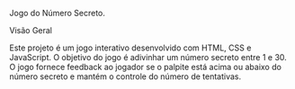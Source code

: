 Jogo do Número Secreto.

Visão Geral

Este projeto é um jogo interativo desenvolvido com HTML, CSS e JavaScript. O objetivo do jogo é adivinhar um número secreto entre 1 e 30. O jogo fornece feedback ao jogador se o palpite está acima ou abaixo do número secreto e mantém o controle do número de tentativas.
